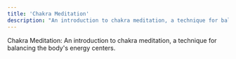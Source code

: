 ```yaml
---
title: 'Chakra Meditation'
description: "An introduction to chakra meditation, a technique for balancing the body's energy centers."
---
```




Chakra Meditation: An introduction to chakra meditation, a technique for balancing the body's energy centers.
